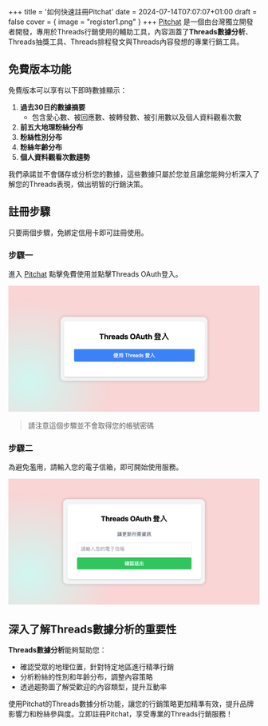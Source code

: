 +++
title = '如何快速註冊Pitchat'
date = 2024-07-14T07:07:07+01:00
draft = false
cover = { image = "register1.png" }
+++
[Pitchat](https://pitchat.co) 是一個由台灣獨立開發者開發，專用於Threads行銷使用的輔助工具，內容涵蓋了**Threads數據分析**、Threads抽獎工具、Threads排程發文與Threads內容發想的專業行銷工具。

## 免費版本功能

免費版本可以享有以下即時數據顯示：

1. **過去30日的數據摘要**
    - 包含愛心數、被回應數、被轉發數、被引用數以及個人資料觀看次數
2. **前五大地理粉絲分布**
3. **粉絲性別分布**
4. **粉絲年齡分布**
5. **個人資料觀看次數趨勢**

我們承諾並不會儲存或分析您的數據，這些數據只屬於您並且讓您能夠分析深入了解您的Threads表現，做出明智的行銷決策。

## 註冊步驟

只要兩個步驟，免綁定信用卡即可註冊使用。

### 步驟一

進入 [Pitchat](https://pitchat.co) 點擊免費使用並點擊Threads OAuth登入。


![Register](register2.png)

> 請注意這個步驟並不會取得您的帳號密碼

### 步驟二

為避免濫用，請輸入您的電子信箱，即可開始使用服務。

![Email](register3.png)

## 深入了解Threads數據分析的重要性

**Threads數據分析**能夠幫助您：

- 確認受眾的地理位置，針對特定地區進行精準行銷
- 分析粉絲的性別和年齡分布，調整內容策略
- 透過趨勢圖了解受歡迎的內容類型，提升互動率

使用Pitchat的Threads數據分析功能，讓您的行銷策略更加精準有效，提升品牌影響力和粉絲參與度。立即註冊Pitchat，享受專業的Threads行銷服務！